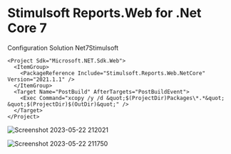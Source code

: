 # Stimulsoft Reports.Web for .Net Core 7

Configuration Solution Net7Stimulsoft
<br/>
```
<Project Sdk="Microsoft.NET.Sdk.Web">
  <ItemGroup>
    <PackageReference Include="Stimulsoft.Reports.Web.NetCore" Version="2021.1.1" />
  </ItemGroup>
  <Target Name="PostBuild" AfterTargets="PostBuildEvent">
    <Exec Command="xcopy /y /d &quot;$(ProjectDir)Packages\*.*&quot; &quot;$(ProjectDir)$(OutDir)&quot;" />
  </Target>
</Project>
```

![Screenshot 2023-05-22 212021](https://github.com/fakhravari/Stimulsoft-Reports.Web-for-.Net-Core-7/assets/4311975/9d6cd248-1585-440b-b085-8e227a6f78c2)

![Screenshot 2023-05-22 211750](https://github.com/fakhravari/Stimulsoft-Reports.Web-for-.Net-Core-7/assets/4311975/f63516ad-ddef-4ca7-baeb-925ded13065b)
